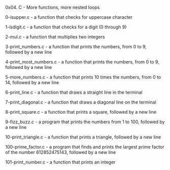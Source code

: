 0x04. C - More functions, more nested loops

0-isupper.c - a function that checks for uppercase character

1-isdigit.c - a function that checks for a digit (0 through 9)

2-mul.c - a function that multiplies two integers

3-print_numbers.c - a function that prints the numbers, from 0 to 9, followed by a new line

4-print_most_numbers.c - a function that prints the numbers, from 0 to 9, followed by a new line

5-more_numbers.c - a function that prints 10 times the numbers, from 0 to 14, followed by a new line

6-print_line.c - a function that draws a straight line in the terminal

7-print_diagonal.c - a function that draws a diagonal line on the terminal

8-print_square.c - a function that prints a square, followed by a new line

9-fizz_buzz.c - a program that prints the numbers from 1 to 100, followed by a new line

10-print_triangle.c - a function that prints a triangle, followed by a new line

100-prime_factor.c - a program that finds and prints the largest prime factor of the number 612852475143, followed by a new line

101-print_number.c - a function that prints an integer
